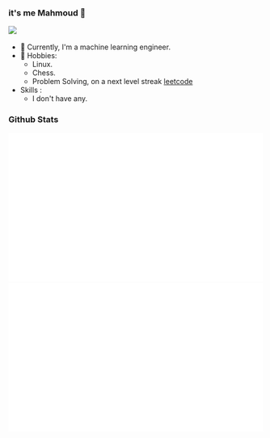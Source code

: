 ### it's me Mahmoud 👋
<p align="left"> <img src="https://komarev.com/ghpvc/?username=AYehia0&label=Profile%20views&color=0e75b6&style=flat" /> </p>

- 🔭 Currently, I'm a machine learning engineer.
- 💬 Hobbies:
  - Linux.
  - Chess.
  - Problem Solving, on a next level streak [leetcode](https://leetcode.com/mahmoudghareeb11111/)
- Skills : 
  - I don't have any.

### Github Stats
<a>

  ![](https://github.com/Mahmoud-ghareeb/Mahmoud-ghareeb/blob/master/generated/overview.svg)
  ![](https://github.com/Mahmoud-ghareeb/Mahmoud-ghareeb/blob/master/generated/languages.svg)
 
</a>

